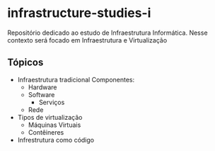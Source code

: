 # infrastructure-studies-i
Repositório dedicado ao estudo de Infraestrutura Informática.
Nesse contexto será focado em Infraestrutura e Virtualização 

## Tópicos
- Infraestrutura tradicional
  Componentes:
  - Hardware
  - Software
    - Serviços
  - Rede
- Tipos de virtualização
  - Máquinas Virtuais
  - Contêineres
- Infrestrutura como código

